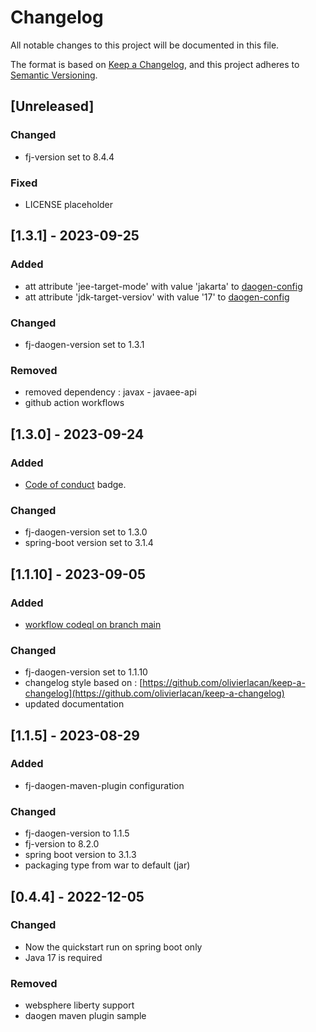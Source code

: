 # Changelog

All notable changes to this project will be documented in this file.

The format is based on [Keep a Changelog](https://keepachangelog.com/en/1.1.0/),
and this project adheres to [Semantic Versioning](https://semver.org/spec/v2.0.0.html).

## [Unreleased]

### Changed

- fj-version set to 8.4.4

### Fixed

- LICENSE placeholder

## [1.3.1] - 2023-09-25

### Added

- att attribute 'jee-target-mode' with value 'jakarta' to [daogen-config](src/main/daogen/daogen-config.xml)
- att attribute 'jdk-target-versiov' with value '17' to [daogen-config](src/main/daogen/daogen-config.xml)

### Changed

- fj-daogen-version set to 1.3.1

### Removed

- removed dependency : javax - javaee-api
- github action workflows

## [1.3.0] - 2023-09-24

### Added

- [Code of conduct](https://github.com/fugerit-org/fj-universe/blob/main/CODE_OF_CONDUCT.md) badge.

### Changed

- fj-daogen-version set to 1.3.0
- spring-boot version set to 3.1.4

## [1.1.10] - 2023-09-05

### Added

- [workflow codeql on branch main](.github/workflows/codeql-analysis.yml)

### Changed

- fj-daogen-version set to 1.1.10
- changelog style based on : [https://github.com/olivierlacan/keep-a-changelog](https://github.com/olivierlacan/keep-a-changelog)
- updated documentation

## [1.1.5] - 2023-08-29

### Added

- fj-daogen-maven-plugin configuration

### Changed

- fj-daogen-version to 1.1.5
- fj-version to 8.2.0
- spring boot version to 3.1.3
- packaging type from war to default (jar)

## [0.4.4] - 2022-12-05

### Changed

- Now the quickstart run on spring boot only
- Java 17 is required

### Removed

* websphere liberty support
* daogen maven plugin sample
